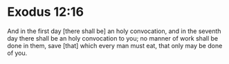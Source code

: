 # Exodus 12:16

And in the first day [there shall be] an holy convocation, and in the seventh day there shall be an holy convocation to you; no manner of work shall be done in them, save [that] which every man must eat, that only may be done of you.